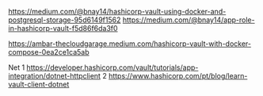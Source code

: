 https://medium.com/@bnay14/hashicorp-vault-using-docker-and-postgresql-storage-95d6149f1562
https://medium.com/@bnay14/app-role-in-hashicorp-vault-f5d86f6da3f0

https://ambar-thecloudgarage.medium.com/hashicorp-vault-with-docker-compose-0ea2ce1ca5ab

Net
1  https://developer.hashicorp.com/vault/tutorials/app-integration/dotnet-httpclient
2  https://www.hashicorp.com/pt/blog/learn-vault-client-dotnet